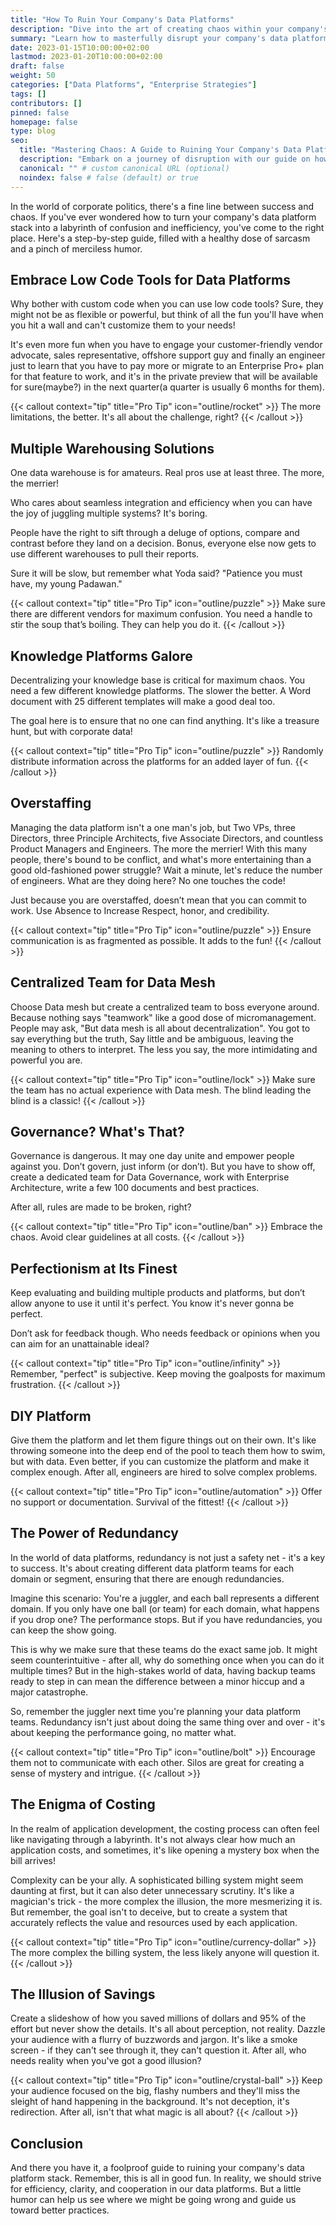 ```yaml
---
title: "How To Ruin Your Company's Data Platforms"
description: "Dive into the art of creating chaos within your company's data platform stack with our tongue-in-cheek guide, brimming with sarcasm and humor."
summary: "Learn how to masterfully disrupt your company's data platform stack with our satirical step-by-step guide, filled with sarcasm and humor."
date: 2023-01-15T10:00:00+02:00
lastmod: 2023-01-20T10:00:00+02:00
draft: false
weight: 50
categories: ["Data Platforms", "Enterprise Strategies"]
tags: []
contributors: []
pinned: false
homepage: false
type: blog
seo:
  title: "Mastering Chaos: A Guide to Ruining Your Company's Data Platforms"
  description: "Embark on a journey of disruption with our guide on how to ruin your company's data platforms, featuring a blend of expert sarcasm and humor."
  canonical: "" # custom canonical URL (optional)
  noindex: false # false (default) or true
---
```


In the world of corporate politics, there's a fine line between success and chaos. If you've ever wondered how to turn your company's data platform stack into a labyrinth of confusion and inefficiency, you've come to the right place. Here's a step-by-step guide, filled with a healthy dose of sarcasm and a pinch of merciless humor.

## Embrace Low Code Tools for Data Platforms

Why bother with custom code when you can use low code tools? Sure, they might not be as flexible or powerful, but think of all the fun you'll have when you hit a wall and can't customize them to your needs!

It's even more fun when you have to engage your customer-friendly vendor advocate, sales representative, offshore support guy and finally an engineer just to learn that you have to pay more or migrate to an Enterprise Pro+ plan for that feature to work, and it's in the private preview that will be available for sure(maybe?) in the next quarter(a quarter is usually 6 months for them).

{{< callout context="tip" title="Pro Tip" icon="outline/rocket" >}}
The more limitations, the better. It's all about the challenge, right?
{{< /callout >}}

## Multiple Warehousing Solutions

One data warehouse is for amateurs. Real pros use at least three. The more, the merrier!

Who cares about seamless integration and efficiency when you can have the joy of juggling multiple systems? It's boring.

People have the right to sift through a deluge of options, compare and contrast before they land on a decision. Bonus, everyone else now gets to use different warehouses to pull their reports.

Sure it will be slow, but remember what Yoda said?
"Patience you must have, my young Padawan."

{{< callout context="tip" title="Pro Tip" icon="outline/puzzle" >}}
Make sure there are different vendors for maximum confusion. You need a handle to stir the soup that’s boiling. They can help you do it.
{{< /callout >}}


## Knowledge Platforms Galore

Decentralizing your knowledge base is critical for maximum chaos. You need a few different knowledge platforms. The slower the better. A Word document with 25 different templates will make a good deal too.

The goal here is to ensure that no one can find anything. It's like a treasure hunt, but with corporate data!

{{< callout context="tip" title="Pro Tip" icon="outline/puzzle" >}}
Randomly distribute information across the platforms for an added layer of fun.
{{< /callout >}}

## Overstaffing

Managing the data platform isn't a one man's job, but Two VPs, three Directors, three Principle Architects, five Associate Directors, and countless Product Managers and Engineers. The more the merrier! With this many people, there's bound to be conflict, and what's more entertaining than a good old-fashioned power struggle? Wait a minute, let's reduce the number of engineers. What are they doing here? No one touches the code!

Just because you are overstaffed, doesn’t mean that you can commit to work.
Use Absence to Increase Respect, honor, and credibility.

{{< callout context="tip" title="Pro Tip" icon="outline/puzzle" >}}
Ensure communication is as fragmented as possible. It adds to the fun!
{{< /callout >}}


## Centralized Team for Data Mesh

Choose Data mesh but create a centralized team to boss everyone around. Because nothing says "teamwork" like a good dose of micromanagement. People may ask, "But data mesh is all about decentralization". You got to say everything but the truth,
Say little and be ambiguous, leaving the meaning to others to interpret. The less you say, the more intimidating and powerful you are.

{{< callout context="tip" title="Pro Tip" icon="outline/lock" >}}
Make sure the team has no actual experience with Data mesh. The blind leading the blind is a classic!
{{< /callout >}}

## Governance? What's That?

Governance is dangerous. It may one day unite and empower people against you. Don’t govern, just inform (or don’t). But you have to show off, create a dedicated team for Data Governance, work with Enterprise Architecture, write a few 100 documents and best practices.

After all, rules are made to be broken, right?

{{< callout context="tip" title="Pro Tip" icon="outline/ban" >}}
Embrace the chaos. Avoid clear guidelines at all costs.
{{< /callout >}}

## Perfectionism at Its Finest

Keep evaluating and building multiple products and platforms, but don’t allow anyone to use it until it's perfect. You know it's never gonna be perfect.

Don’t ask for feedback though. Who needs feedback or opinions when you can aim for an unattainable ideal?

{{< callout context="tip" title="Pro Tip" icon="outline/infinity" >}}
Remember, "perfect" is subjective. Keep moving the goalposts for maximum frustration.
{{< /callout >}}

## DIY Platform

Give them the platform and let them figure things out on their own. It's like throwing someone into the deep end of the pool to teach them how to swim, but with data. Even better, if you can customize the platform and make it complex enough. After all, engineers are hired to solve complex problems.

{{< callout context="tip" title="Pro Tip" icon="outline/automation" >}}
Offer no support or documentation. Survival of the fittest!
{{< /callout >}}

## The Power of Redundancy

In the world of data platforms, redundancy is not just a safety net - it's a key to success. It's about creating different data platform teams for each domain or segment, ensuring that there are enough redundancies.

Imagine this scenario: You're a juggler, and each ball represents a different domain. If you only have one ball (or team) for each domain, what happens if you drop one? The performance stops. But if you have redundancies, you can keep the show going.

This is why we make sure that these teams do the exact same job. It might seem counterintuitive - after all, why do something once when you can do it multiple times? But in the high-stakes world of data, having backup teams ready to step in can mean the difference between a minor hiccup and a major catastrophe.

So, remember the juggler next time you're planning your data platform teams. Redundancy isn't just about doing the same thing over and over - it's about keeping the performance going, no matter what.

{{< callout context="tip" title="Pro Tip" icon="outline/bolt" >}}
Encourage them not to communicate with each other. Silos are great for creating a sense of mystery and intrigue.
{{< /callout >}}

## The Enigma of Costing

In the realm of application development, the costing process can often feel like navigating through a labyrinth. It's not always clear how much an application costs, and sometimes, it's like opening a mystery box when the bill arrives!

Complexity can be your ally. A sophisticated billing system might seem daunting at first, but it can also deter unnecessary scrutiny. It's like a magician's trick - the more complex the illusion, the more mesmerizing it is. But remember, the goal isn't to deceive, but to create a system that accurately reflects the value and resources used by each application.

{{< callout context="tip" title="Pro Tip" icon="outline/currency-dollar" >}}
The more complex the billing system, the less likely anyone will question it.
{{< /callout >}}

## The Illusion of Savings

Create a slideshow of how you saved millions of dollars and 95% of the effort but never show the details. It's all about perception, not reality. Dazzle your audience with a flurry of buzzwords and jargon. It's like a smoke screen - if they can't see through it, they can't question it. After all, who needs reality when you've got a good illusion?

{{< callout context="tip" title="Pro Tip" icon="outline/crystal-ball" >}}
Keep your audience focused on the big, flashy numbers and they'll miss the sleight of hand happening in the background. It's not deception, it's redirection. After all, isn't that what magic is all about?
{{< /callout >}}

## Conclusion

And there you have it, a foolproof guide to ruining your company's data platform stack. Remember, this is all in good fun. In reality, we should strive for efficiency, clarity, and cooperation in our data platforms. But a little humor can help us see where we might be going wrong and guide us toward better practices.
